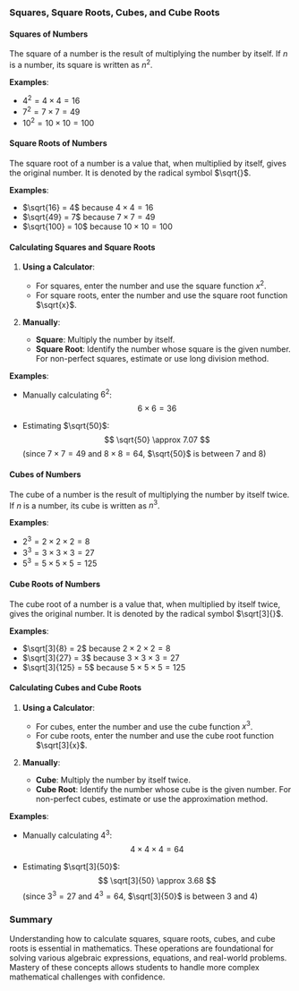 ### Squares, Square Roots, Cubes, and Cube Roots

#### Squares of Numbers
The square of a number is the result of multiplying the number by itself. If $n$ is a number, its square is written as $n^2$.

**Examples**:
- $4^2 = 4 \times 4 = 16$
- $7^2 = 7 \times 7 = 49$
- $10^2 = 10 \times 10 = 100$

#### Square Roots of Numbers
The square root of a number is a value that, when multiplied by itself, gives the original number. It is denoted by the radical symbol $\sqrt{}$.

**Examples**:
- $\sqrt{16} = 4$ because $4 \times 4 = 16$
- $\sqrt{49} = 7$ because $7 \times 7 = 49$
- $\sqrt{100} = 10$ because $10 \times 10 = 100$

#### Calculating Squares and Square Roots
1. **Using a Calculator**:
   - For squares, enter the number and use the square function $x^2$.
   - For square roots, enter the number and use the square root function $\sqrt{x}$.

2. **Manually**:
   - **Square**: Multiply the number by itself.
   - **Square Root**: Identify the number whose square is the given number. For non-perfect squares, estimate or use long division method.

**Examples**:
- Manually calculating $6^2$:
  $$ 6 \times 6 = 36 $$

- Estimating $\sqrt{50}$:
  $$ \sqrt{50} \approx 7.07 $$
  (since $7 \times 7 = 49$ and $8 \times 8 = 64$, $\sqrt{50}$ is between 7 and 8)

#### Cubes of Numbers
The cube of a number is the result of multiplying the number by itself twice. If $n$ is a number, its cube is written as $n^3$.

**Examples**:
- $2^3 = 2 \times 2 \times 2 = 8$
- $3^3 = 3 \times 3 \times 3 = 27$
- $5^3 = 5 \times 5 \times 5 = 125$

#### Cube Roots of Numbers
The cube root of a number is a value that, when multiplied by itself twice, gives the original number. It is denoted by the radical symbol $\sqrt[3]{}$.

**Examples**:
- $\sqrt[3]{8} = 2$ because $2 \times 2 \times 2 = 8$
- $\sqrt[3]{27} = 3$ because $3 \times 3 \times 3 = 27$
- $\sqrt[3]{125} = 5$ because $5 \times 5 \times 5 = 125$

#### Calculating Cubes and Cube Roots
1. **Using a Calculator**:
   - For cubes, enter the number and use the cube function $x^3$.
   - For cube roots, enter the number and use the cube root function $\sqrt[3]{x}$.

2. **Manually**:
   - **Cube**: Multiply the number by itself twice.
   - **Cube Root**: Identify the number whose cube is the given number. For non-perfect cubes, estimate or use the approximation method.

**Examples**:
- Manually calculating $4^3$:
  $$ 4 \times 4 \times 4 = 64 $$

- Estimating $\sqrt[3]{50}$:
  $$ \sqrt[3]{50} \approx 3.68 $$
  (since $3^3 = 27$ and $4^3 = 64$, $\sqrt[3]{50}$ is between 3 and 4)

### Summary

Understanding how to calculate squares, square roots, cubes, and cube roots is essential in mathematics. These operations are foundational for solving various algebraic expressions, equations, and real-world problems. Mastery of these concepts allows students to handle more complex mathematical challenges with confidence.